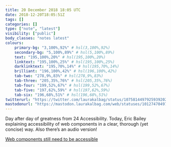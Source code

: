 ```yaml
---
title: 20 December 2018 18:05 UTC
date: 2018-12-20T18:05:51Z
tags: []
categories: []
type: ["note", "latest"]
visibility: ["public"]
body_classes: "notes latest"
colours:
    primary-bg: "3,100%,92%" # hsl(3,100%,92%)
    secondary-bg: "5,100%,89%" # hsl(5,100%,89%)
    text: "195,100%,20%" # hsl(195,100%,20%)
    linktext: "195,100%,25%" # hsl(195,100%,25%)
    darklinktext: "195,70%,14%" # hsl(195,70%,14%)
    brilliant: "196,100%,42%" # hsl(196,100%,42%)
    tab-two: "278,9%,83%" # hsl(278,9%,83%)
    tab-three: "205,35%,76%" # hsl(205,35%,76%)
    tab-four: "199,52%,67%" # hsl(199,52%,67%)
    tab-five: "197,62%,59%" # hsl(197,62%,59%)
    tab-six: "196,68%,51%" # hsl(196,68%,51%)
twitterurl: "https://twitter.com/laurakalbag/status/1075814497925939202"
mastodonurl: "https://mastodon.laurakalbag.com/web/statuses/101274704976690899"
---
```


Day after day of greatness from 24 Accessibility. Today, Eric Bailey explaining accessibility of web components in a clear, thorough (yet concise) way. Also there’s an audio version! 

[Web components still need to be accessible](https://www.24a11y.com/2018/web-components-still-need-to-be-accessible/)<!--more-->
